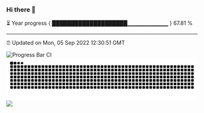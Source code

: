 ### Hi there 👋

⏳ Year progress { ████████████████████▁▁▁▁▁▁▁▁▁▁ } 67.81 %

---

⏰ Updated on Mon, 05 Sep 2022 12:30:51 GMT

![Progress Bar CI](https://github.com/liununu/liununu/workflows/Progress%20Bar%20CI/badge.svg)![](https://raw.githubusercontent.com/L1cardo/L1cardo/main/assets/github-contribution-grid-snake.svg)![](https://raw.githubusercontent.com/seesaws/seesaws/main/assets/github-contribution-grid-snake.svg)
